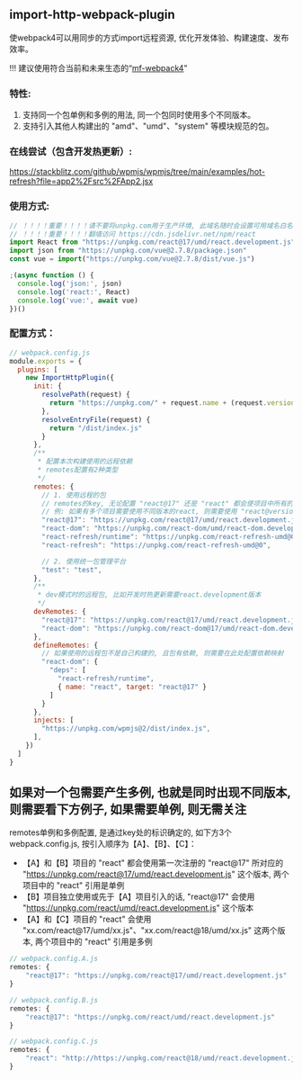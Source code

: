 ## import-http-webpack-plugin
使webpack4可以用同步的方式import远程资源, 优化开发体验、构建速度、发布效率。

!!! 建议使用符合当前和未来生态的“[mf-webpack4](https://www.npmjs.com/package/mf-webpack4)”
### 特性:
1. 支持同一个包单例和多例的用法, 同一个包同时使用多个不同版本。
2. 支持引入其他人构建出的 "amd"、"umd"、"system" 等模块规范的包。
<!-- 3. （待支持）"import-http" 引入 "module federation exposes"。
4. （待支持）"module federation remotes" 引入 "import-http"。
5. （待支持）"import-http" 使用 "module federation shares"。
6. （待支持）"module federation shares" 使用 "import-http deps"。 -->

### 在线尝试（包含开发热更新）:

https://stackblitz.com/github/wpmjs/wpmjs/tree/main/examples/hot-refresh?file=app2%2Fsrc%2FApp2.jsx

### 使用方式:
``` js
// ！！！！重要！！！！请不要将unpkg.com用于生产环境, 此域名随时会设置可用域名白名单
// ！！！！重要！！！！翻墙访问 https://cdn.jsdelivr.net/npm/react
import React from "https://unpkg.com/react@17/umd/react.development.js"
import json from "https://unpkg.com/vue@2.7.8/package.json"
const vue = import("https://unpkg.com/vue@2.7.8/dist/vue.js")

;(async function () {
  console.log('json:', json)
  console.log('react:', React)
  console.log('vue:', await vue)
})()
```


### 配置方式：
``` js
// webpack.config.js
module.exports = {
  plugins: [
    new ImportHttpPlugin({
      init: {
        resolvePath(request) {
          return "https://unpkg.com/" + request.name + (request.version ? "@" + request.version : "")
        },
        resolveEntryFile(request) {
          return "/dist/index.js"
        }
      },
      /**
       * 配置本次构建使用的远程依赖
       * remotes配置有2种类型
       */
      remotes: {
        // 1. 使用远程的包
        // remotes的key, 无论配置 "react@17" 还是 "react" 都会使项目中所有的 "react" 使用远程依赖
        // 例: 如果有多个项目需要使用不同版本的react, 则需要使用 "react@version" 这种方式
        "react@17": "https://unpkg.com/react@17/umd/react.development.js",
        "react-dom": "https://unpkg.com/react-dom/umd/react-dom.development.js",
        "react-refresh/runtime": "https://unpkg.com/react-refresh-umd@0",
        "react-refresh": "https://unpkg.com/react-refresh-umd@0",

        // 2. 使用统一包管理平台
        "test": "test",
      },
      /**
       * dev模式时的远程包, 比如开发时热更新需要react.development版本
       */
      devRemotes: {
        "react@17": "https://unpkg.com/react@17/umd/react.development.js",
        "react-dom": "https://unpkg.com/react-dom@17/umd/react-dom.development.js",
      },
      defineRemotes: {
        // 如果使用的远程包不是自己构建的, 且包有依赖, 则需要在此处配置依赖映射
        "react-dom": {
          "deps": [
            "react-refresh/runtime",
            { name: "react", target: "react@17" }
          ]
        }
      },
      injects: [
        "https://unpkg.com/wpmjs@2/dist/index.js",
      ],
    })
  ]
}
```

## 如果对一个包需要产生多例, 也就是同时出现不同版本, 则需要看下方例子, 如果需要单例, 则无需关注

remotes单例和多例配置, 是通过key处的标识确定的, 如下方3个webpack.config.js, 按引入顺序为【A】、【B】、【C】：

* 【A】和【B】项目的 "react" 都会使用第一次注册的 "react@17" 所对应的 "https://unpkg.com/react@17/umd/react.development.js" 这个版本, 两个项目中的 "react" 引用是单例
* 【B】项目独立使用或先于【A】项目引入的话, "react@17" 会使用 "https://unpkg.com/react/umd/react.development.js" 这个版本
* 【A】和【C】项目的 "react" 会使用 "xx.com/react@17/umd/xx.js"、"xx.com/react@18/umd/xx.js" 这两个版本, 两个项目中的 "react" 引用是多例
``` js
// webpack.config.A.js
remotes: {
    "react@17": "https://unpkg.com/react@17/umd/react.development.js"
}

// webpack.config.B.js
remotes: {
    "react@17": "https://unpkg.com/react/umd/react.development.js"
}

// webpack.config.C.js
remotes: {
    "react": "http://https://unpkg.com/react@18/umd/react.development.js"
}
```